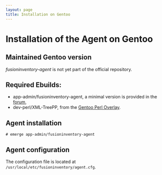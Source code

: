 ```yaml
---
layout: page
title: Installation on Gentoo
---
```


# Installation of the Agent on Gentoo

## Maintained Gentoo version

*fusioninventory-agent* is not yet part of the official repository.

## Required Ebuilds:

- app-admin/fusioninventory-agent, a minimal version is provided in the [forum](http://forums.gentoo.org/viewtopic-p-7351720.html#7351720),
- dev-perl/XML-TreePP, from the [Gentoo Perl Overlay](http://www.gentoo.org/proj/en/perl/).

## Agent installation

    # emerge app-admin/fusioninventory-agent

## Agent configuration

The configuration file is located at `/usr/local/etc/fusioninventory/agent.cfg`.
